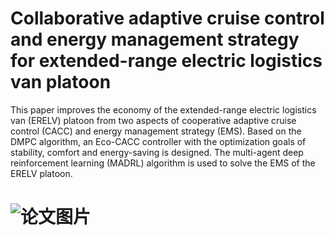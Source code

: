 # Collaborative adaptive cruise control and energy management strategy for extended-range electric logistics van platoon

This paper improves the economy of the extended-range electric logistics van (ERELV) platoon from two aspects of cooperative adaptive cruise control (CACC) and energy management strategy (EMS).
Based on the DMPC algorithm, an Eco-CACC controller with the optimization goals of stability, comfort and energy-saving is designed.
The multi-agent deep reinforcement learning (MADRL) algorithm is used to solve the EMS of the ERELV platoon.





# ![论文图片](https://user-images.githubusercontent.com/69177652/225628593-3d345c6e-bc35-4cf5-81fa-339341a6799a.png)
